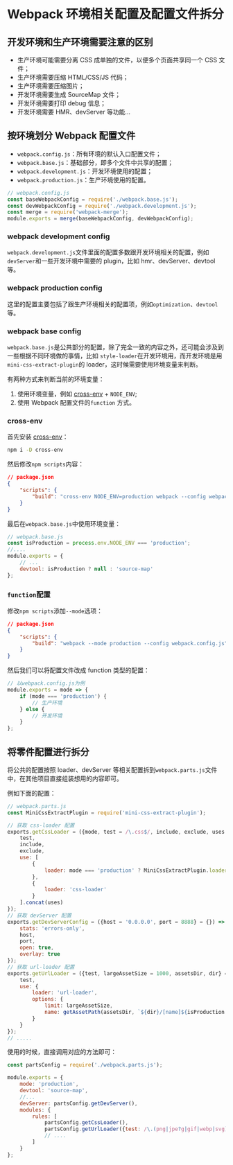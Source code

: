 # Webpack 环境相关配置及配置文件拆分

## 开发环境和生产环境需要注意的区别

- 生产环境可能需要分离 CSS 成单独的文件，以便多个页面共享同一个 CSS 文件；
- 生产环境需要压缩 HTML/CSS/JS 代码；
- 生产环境需要压缩图片；
- 开发环境需要生成 SourceMap 文件；
- 开发环境需要打印 debug 信息；
- 开发环境需要 HMR、devServer 等功能…

## 按环境划分 Webpack 配置文件

- `webpack.config.js`：所有环境的默认入口配置文件；
- `webpack.base.js`：基础部分，即多个文件中共享的配置；
- `webpack.development.js`：开发环境使用的配置；
- `webpack.production.js`：生产环境使用的配置。

```js
// webpack.config.js
const baseWebpackConfig = require('./webpack.base.js');
const devWebpackConfig = require('./webpack.development.js');
const merge = require('webpack-merge');
module.exports = merge(baseWebpackConfig, devWebpackConfig);
```

### webpack development config

`webpack.development.js`文件里面的配置多数跟开发环境相关的配置，例如`devServer`和一些开发环境中需要的 plugin，比如 hmr、devServer、devtool 等。

### webpack production config

这里的配置主要包括了跟生产环境相关的配置项，例如`optimization`、`devtool`等。

### webpack base config

`webpack.base.js`是公共部分的配置，除了完全一致的内容之外，还可能会涉及到一些根据不同环境做的事情，比如 `style-loader`在开发环境用，而开发环境是用`mini-css-extract-plugin`的 loader，这时候需要使用环境变量来判断。

有两种方式来判断当前的环境变量：

1. 使用环境变量，例如 [cross-env](https://www.npmjs.com/package/cross-env) + `NODE_ENV`;
2. 使用 Webpack 配置文件的`function` 方式。

### cross-env

首先安装 [cross-env](https://www.npmjs.com/package/cross-env)：

```bash
npm i -D cross-env
```

然后修改`npm scripts`内容：

```json
// package.json
{
    "scripts": {
        "build": "cross-env NODE_ENV=production webpack --config webpack.config.js"
    }
}
```

最后在`webpack.base.js`中使用环境变量：

```js
// webpack.base.js
const isProduction = process.env.NODE_ENV === 'production';
//....
module.exports = {
    // ...
    devtool: isProduction ? null : 'source-map'
};
```

### `function`配置

修改`npm scripts`添加`--mode`选项：

```json
// package.json
{
    "scripts": {
        "build": "webpack --mode production --config webpack.config.js"
    }
}
```

然后我们可以将配置文件改成 function 类型的配置：

```js
// 以webpack.config.js为例
module.exports = mode => {
    if (mode === 'production') {
        // 生产环境
    } else {
        // 开发环境
    }
};
```

## 将零件配置进行拆分

将公共的配置按照 loader、devServer 等相关配置拆到`webpack.parts.js`文件中，在其他项目直接组装想用的内容即可。

例如下面的配置：

```js
// webpack.parts.js
const MiniCssExtractPlugin = require('mini-css-extract-plugin');

// 获取 css-loader 配置
exports.getCssLoader = ({mode, test = /\.css$/, include, exclude, uses = []} = {}) => ({
    test,
    include,
    exclude,
    use: [
        {
            loader: mode === 'production' ? MiniCssExtractPlugin.loader : 'style-loader'
        },
        {
            loader: 'css-loader'
        }
    ].concat(uses)
});
// 获取 devServer 配置
exports.getDevServerConfig = ({host = '0.0.0.0', port = 8888} = {}) => ({
    stats: 'errors-only',
    host,
    port,
    open: true,
    overlay: true
});
// 获取 url-loader 配置
exports.getUrlLoader = ({test, largeAssetSize = 1000, assetsDir, dir} = {}) => ({
    test,
    use: {
        loader: 'url-loader',
        options: {
            limit: largeAssetSize,
            name: getAssetPath(assetsDir, `${dir}/[name]${isProduction ? '.[hash:8]' : ''}.[ext]`)
        }
    }
});
// .....
```

使用的时候，直接调用对应的方法即可：

```js
const partsConfig = require('./webpack.parts.js');

module.exports = {
    mode: 'production',
    devtool: 'source-map',
    //...
    devServer: partsConfig.getDevServer(),
    modules: {
        rules: [
            partsConfig.getCssLoader(),
            partsConfig.getUrlLoader({test: /\.(png|jpe?g|gif|webp|svg)(\?.*)?$/, dir: 'img'})
            // ....
        ]
    }
};
```